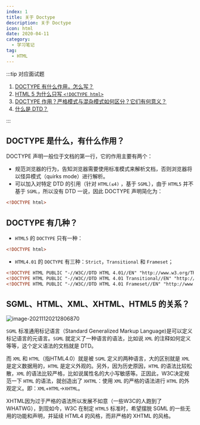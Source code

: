 ```yaml
---
index: 1
title: 关于 Doctype
description: 关于 Doctype
icon: html
date: 2020-04-11
category:
  - 学习笔记
tag:
  - HTML
---
```


:::tip 对应面试题

1. [DOCTYPE 有什么作用，怎么写？](/interview/frontend/02-html/01-doctype.html#_1-doctype-有什么作用-怎么写)
2. [HTML 5 为什么只写 `<!DOCTYPE html>`](/interview/frontend/02-html/01-doctype.html#_2-html5-为什么只写-doctype-html)
3. [DOCTYPE 作用？严格模式与混杂模式如何区分？它们有何意义？](/interview/frontend/02-html/01-doctype.html#_3-doctype-作用-严格模式与混杂模式如何区分-它们有何意义)
4. [什么是 DTD？](/interview/frontend/02-html/01-doctype.html#_4-什么是-dtd)

:::

## DOCTYPE 是什么，有什么作用？

DOCTYPE 声明一般位于文档的第一行，它的作用主要有两个：

- 规范浏览器的行为，告知浏览器需要使用标准模式来解析文档，否则浏览器将以怪异模式（quirks mode）进行解析。
- 可以加入对特定 DTD 的引用（针对 `HTML(≤4)` ，基于 `SGML`），由于 `HTML5` 并不基于 `SGML`，所以没有 DTD 一说，因此 DOCTYPE 声明简化为：

```html
<!DOCTYPE html>
```

## DOCTYPE 有几种？

- `HTML5` 的 `DOCTYPE` 只有一种：

```html
<!DOCTYPE html>
```

- `HTML4.01` 的 `DOCTYPE` 有三种：`Strict`，`Transitional` 和 `Frameset`；

```html
<!DOCTYPE HTML PUBLIC "-//W3C//DTD HTML 4.01//EN" "http://www.w3.org/TR/html4/strict.dtd">
<!DOCTYPE HTML PUBLIC "-//W3C//DTD HTML 4.01 Transitional//EN" "http://www.w3.org/TR/html4/loose.dtd">
<!DOCTYPE HTML PUBLIC "-//W3C//DTD HTML 4.01 Frameset//EN" "http://www.w3.org/TR/html4/frameset.dtd">
```

## SGML、HTML、XML、XHTML、HTML5 的关系？

![image-20211120212806870](https://zhuye-1308301598.file.myqcloud.com/markdown/image-20211120212806870.png)

`SGML` 标准通用标记语言（Standard Generalized Markup Language)是可以定义标记语言的元语言。`SGML` 就定义了一种语言的语法，比如说 `XML` 的注释如何定义等等，这个定义语法的文档就是 DTD。

而 `XML` 和 `HTML`（指HTML4.0）就是被 `SGML` 定义的两种语言，大的区别就是 `XML` 是定义数据用的，`HTML` 是定义外观的。另外，因为历史原因，`HTML` 的语法比较松散，`XML` 的语法比较严格，比如说属性名的大小写敏感等。正因此，W3C决定规范一下 `HTML` 的语法，就创造出了 `XHTML`：使用 `XML` 的严格的语法进行 `HTML` 的外观定义。即：`XML`+`HTML`→`XHTML`。

XHTML因为过于严格的语法所以发展不如意（一些W3C的人跑到了WHATWG），到现如今，W3C 在制定 `HTML5` 标准时，希望摆脱 SGML 的一些无用的功能和声明，并延续 HTML4 的风格，而非严格的 XHTML 的风格。
